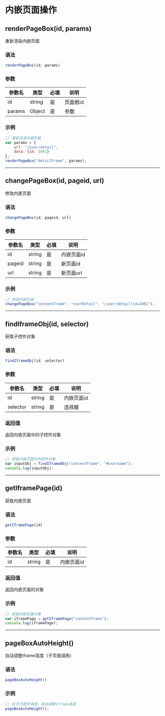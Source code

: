 # 内嵌页面操作

## renderPageBox(id, params)

重新渲染内嵌页面

### 语法
```javascript
renderPageBox(id, params)
```

### 参数
| 参数名 | 类型   | 必填 | 说明     |
| ------ | ------ | ---- | -------- |
| id     | string | 是   | 页面框id |
| params | Object | 是   | 参数     |

### 示例
```javascript
// 重新渲染内嵌页面
var params = {
    url: "/user/detail",
    data: {id: 1001}
};
renderPageBox("detailFrame", params);
```

---

## changePageBox(id, pageid, url)

修改内嵌页面

### 语法
```javascript
changePageBox(id, pageid, url)
```

### 参数
| 参数名 | 类型   | 必填 | 说明       |
| ------ | ------ | ---- | ---------- |
| id     | string | 是   | 内嵌页面id |
| pageid | string | 是   | 新页面id   |
| url    | string | 是   | 新页面url  |

### 示例
```javascript
// 修改内嵌页面
changePageBox("contentFrame", "userDetail", "/user/detail?id=1001");
```

---

## findIframeObj(id, selector)

获取子控件对象

### 语法
```javascript
findIframeObj(id, selector)
```

### 参数
| 参数名   | 类型   | 必填 | 说明       |
| -------- | ------ | ---- | ---------- |
| id       | string | 是   | 内嵌页面id |
| selector | string | 是   | 选择器     |

### 返回值
返回内嵌页面中的子控件对象

### 示例
```javascript
// 获取内嵌页面中的控件对象
var inputObj = findIframeObj("contentFrame", "#username");
console.log(inputObj);
```

---

## getIframePage(id)

获取内嵌页面

### 语法
```javascript
getIframePage(id)
```

### 参数
| 参数名 | 类型   | 必填 | 说明       |
| ------ | ------ | ---- | ---------- |
| id     | string | 是   | 内嵌页面id |

### 返回值
返回内嵌页面的对象

### 示例
```javascript
// 获取内嵌页面对象
var iframePage = getIframePage("contentFrame");
console.log(iframePage);
```

---

## pageBoxAutoHeight()

自动调整iframe高度（子页面调用）

### 语法
```javascript
pageBoxAutoHeight()
```

### 示例
```javascript
// 在子页面中调用，自动调整iframe高度
pageBoxAutoHeight();
```